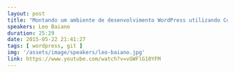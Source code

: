 ```yaml
---
layout: post
title: "Montando um ambiente de desenvolvimento WordPress utilizando Composer e Git"
speakers: Leo Baiano
duration: 25:29
date: 2015-05-22 21:41:27
tags: [ wordpress, git ]
img: '/assets/image/speakers/leo-baiano.jpg'
link: https://www.youtube.com/watch?v=vGWFlG10YFM
---
```

